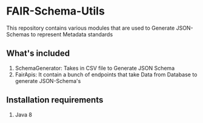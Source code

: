 # FAIR-Schema-Utils

This repository contains various modules that are used to Generate JSON-Schemas to represent Metadata standards  

## What's included ##

1. SchemaGenerator: Takes in CSV file to Generate JSON Schema
2. FairApis: It contain a bunch of endpoints that take Data from Database to generate JSON-Schema's 

## Installation requirements ##

1. Java 8
